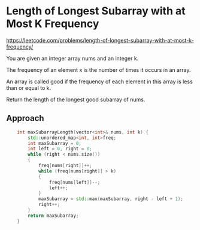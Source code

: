# Length of Longest Subarray with at Most K Frequency

https://leetcode.com/problems/length-of-longest-subarray-with-at-most-k-frequency/


You are given an integer array nums and an integer k.

The frequency of an element x is the number of times it occurs in an array.

An array is called good if the frequency of each element in this array is less than or equal to k.

Return the length of the longest good subarray of nums.

## Approach 
``` C++
    int maxSubarrayLength(vector<int>& nums, int k) {
        std::unordered_map<int, int>freq;
        int maxSubarray = 0;
        int left = 0, right = 0;
        while (right < nums.size())
        {
            freq[nums[right]]++;
            while (freq[nums[right]] > k)
            {
                freq[nums[left]]--;
                left++;
            }
            maxSubarray = std::max(maxSubarray, right - left + 1);
            right++;
        }
        return maxSubarray;
    }
```
